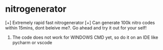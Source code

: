 # nitrogenerator
[+] Extremely rapid fast nitrogenerator
[+] Can generate 100k nitro codes within 15mins, dont beleive me?. Go ahead and try it out for your self!

1) The code does not work for WINDOWS CMD yet, so do it on an IDE like pycharm or vscode
